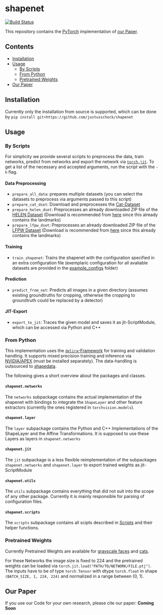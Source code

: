 # shapenet

[![Build Status](https://travis-ci.com/justusschock/shapenet.svg?token=GsT2RFaJJMxpqLAN3xuh&branch=master)](https://travis-ci.com/justusschock/shapenet)

This repository contains the [PyTorch](https://pytorch.org) implementation of [our Paper](#our-paper).

## Contents
* [Installation](#installation)
* [Usage](#usage)
  * [By Scripts](#by-scripts)
  * [From Python](#from-python)
  * [Pretrained Weights](#pretrained-weights)
 * [Our Paper](#our-paper)

## Installation
Currently only the installation from source is supported, which can be done by `pip install git+https://github.com/justusschock/shapenet` 

## Usage
### By Scripts
For simplicity we provide several scripts to preprocess the data, train networks, predict from networks and export the network via [`torch.jit`](https://pytorch.org/docs/stable/jit.html).
To get a list of the necessary and accepted arguments, run the script with the `-h` flag.

#### Data Preprocessing
* `prepare_all_data`: prepares multiple datasets (you can select the datasets to preprocess via arguments passed to this script)
* `prepare_cat_dset`: Download and preprocesses the [Cat-Dataset](https://www.kaggle.com/crawford/cat-dataset)
* `prepare_helen_dset`: Preprocesses an already downloaded ZIP file of the [HELEN Dataset](http://www.ifp.illinois.edu/~vuongle2/helen/) (Download is recommended from [here](https://ibug.doc.ic.ac.uk/download/annotations/helen.zip) since this already contains the landmarks)
* `prepare_lfpw_dset`: Preprocesses an already downloaded ZIP file of the [LFPW Dataset](https://neerajkumar.org/databases/lfpw/) (Download is recommended from [here](https://ibug.doc.ic.ac.uk/download/annotations/lfpw.zip) since this already contains the landmarks)

#### Training
* `train_shapenet`: Trains the shapenet with the configuration specified in an extra configuration file (exemplaric configuration for all avaliable datasets are provided in the [example_configs](example_configs) folder)

#### Prediction
* `predict_from_net`: Predicts all images in a given directory (assumes existing groundtruths for cropping, otherwise the cropping to groundtruth could be replaced by a detector)

#### JIT-Export
* `export_to_jit`: Traces the given model and saves it as jit-ScriptModule, which can be accessed via Python and C++

### From Python
This implementation uses the [`delira`-Framework](https://github.com/justusschock/delira) for training and validation handling. It supports mixed precision training and inference via [NVIDIA/APEX](https://github.com/NVIDIA/apex) (must be installed separately). The data-handling is outsourced to [shapedata](https://github.com/justusschock/shapedata).

The following gives a short overview about the packages and classes.

#### `shapenet.networks` 
The `networks` subpackage contains the actual implementation of the shapenet with bindings to integrate the `ShapeLayer` and other feature extractors (currently the ones registered in `torchvision.models`).

#### `shapenet.layer`
The `layer` subpackage contains the Python and C++ Implementations of the ShapeLayer and the Affine Transformations. It is supposed to use these Layers as layers in `shapenet.networks`

#### `shapenet.jit`
The `jit` subpackage is a less flexible reimplementation of the subpackages `shapenet.networks` and `shapenet.layer` to export trained weights as jit-ScriptModule

#### `shapenet.utils`
The `utils` subpackage contains everything that did not suit into the scope of any other package. Currently it is mainly responsible for parsing of configuration files.

#### `shapenet.scripts`
The `scripts` subpackage contains all scipts described in [Scripts](#by-scripts) and their helper functions.

### Pretrained Weights
Currently Pretrained Weights are available for [grayscale faces](https://drive.google.com/file/d/1QS2GUZK9xKWvpbDYgUCc-m0qI60TMnLj/view?usp=sharing) and [cats](https://drive.google.com/file/d/13S-4vLmmUBNy2XKJl_yR1u7Z283Iu1zB/view?usp=sharing).

For these Networks the image size is fixed to 224 and the pretrained weights can be loaded via `torch.jit.load("PATH/TO/NETWORK/FILE.ptj")`. The inputs have to be of type `torch.Tensor` with dtype `torch.float` in shape `(BATCH_SIZE, 1, 224, 224)` and normalized in a range between (0, 1).


## Our Paper
If you use our Code for your own research, please cite our paper:
**Coming Soon**
